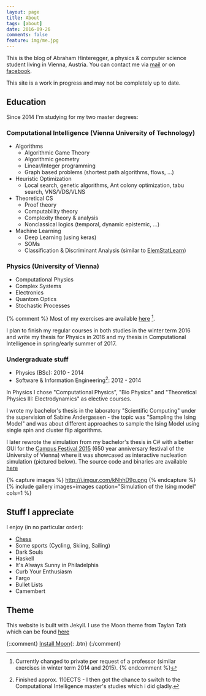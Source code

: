 ```yaml
---
layout: page
title: About
tags: [about]
date: 2016-09-26
comments: false
feature: img/me.jpg
---
```

This is the blog of Abraham Hinteregger, a physics & computer science student living in Vienna, Austria.
You can contact me via [mail](mailto:oerpli@outlook.com) or on [facebook](http://fb.com/oerpli).


This site is a work in progress and may not be completely up to date.


## Education
 
Since 2014 I'm studying for my two master degrees:

###  **Computational Intelligence** (Vienna University of Technology)
* Algorithms
	* Algorithmic Game Theory
	* Algorithmic geometry
	* Linear/Integer programming
	* Graph based problems (shortest path algorithms, flows, ...)
* Heuristic Optimization
	* Local search, genetic algorithms, Ant colony optimization, tabu search, VNS/VDS/VLNS
* Theoretical CS
	* Proof theory
	* Computability theory
	* Complexity theory & analysis
	* Nonclassical logics (temporal, dynamic epistemic, ...)
* Machine Learning
	* Deep Learning (using keras)
	* SOMs
	* Classification & Discriminant Analysis (similar to [ElemStatLearn](http://statweb.stanford.edu/~tibs/ElemStatLearn/)) 

###   **Physics** (University of Vienna)
* Computational Physics
* Complex Systems
* Electronics
* Quantom Optics
* Stochastic Processes
	
{% comment %}
Most of my exercises are available [here](https://github.com/oerpli/exerCIses/) [^1].

[^1]: Currently changed to private per request of a professor (similar exercises in winter term 2014 and 2015).
{% endcomment %}

I plan to finish my regular courses in both studies in the winter term 2016 and write my thesis for Physics in 2016 and my thesis in Computational Intelligence in spring/early summer of 2017. 

### Undergraduate stuff

*   Physics (BSc): 2010 - 2014
*   Software & Information Engineering[^2]: 2012 - 2014

[^2]: Finished approx. 110ECTS - I then got the chance to switch to the Computational Intelligence master's studies which i did gladly.

In Physics I chose "Computational Physics", "Bio Physics" and "Theoretical Physics III: Electrodynamics" as elective courses.

I wrote my bachelor's thesis in the laboratory "Scientific Computing" under the supervision of Sabine Andergassen - the topic was "Sampling the Ising Model" and was about different approaches to sample the Ising Model using single spin and cluster flip algorithms.

I later rewrote the simulation from my bachelor's thesis in C# with a better GUI for the [Campus Festival 2015](https://www.univie.ac.at/650/aktuelles-ueberblick/campus-festival-2015/) (650 year anniversary festival of the University of Vienna) where it was showcased as interactive nucleation simulation (pictured below). The source code and binaries are available [here](https://github.com/oerpli/Ising/releases)

{% capture images %}
    http://i.imgur.com/kNhhD9g.png
{% endcapture %}
{% include gallery images=images caption="Simulation of the Ising model" cols=1 %}




## Stuff I appreciate

I enjoy (in no particular order):

*   [Chess](http://de.lichess.org/@/oerpli)
*   Some sports (Cycling, Skiing, Sailing)
*   Dark Souls
*   Haskell
*   It's Always Sunny in Philadelphia
*   Curb Your Enthusiasm
*   Fargo
*   Bullet Lists
*   Camembert


## Theme
This website is built with Jekyll. I use the Moon theme from Taylan Tatlı which can be found [here](https://github.com/TaylanTatli/Moon)

{::comment}
[Install Moon](https://github.com/TaylanTatli/Moon){: .btn}
{:/comment}
